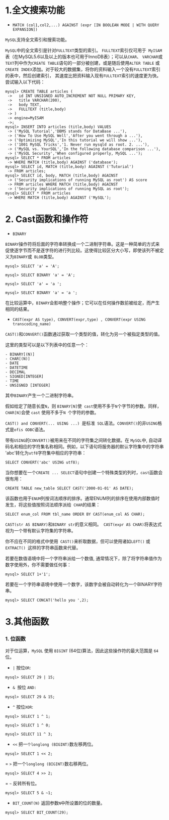 # 1.全文搜索功能

- `MATCH (col1,col2,...) AGAINST (expr [IN BOOLEAN MODE | WITH QUERY EXPANSION])`

`MySQL`支持全文索引和搜索功能。

`MySQL`中的全文索引是针对`FULLTEXT`类型的索引。
`FULLTEXT`索引仅可用于` MyISAM`表（在MySQL5.6以及以上的版本也可用于InnoDB表）；可以从`CHAR`、 `VARCHAR`或`TEXT`列中作为`CREATE TABLE`语句的一部分被创建，或是随后使用`ALTER TABLE` 或 `CREATE INDEX`添加。对于较大的数据集，将你的资料输入一个没有`FULLTEXT`索引的表中，然后创建索引， 其速度比把资料输入现有`FULLTEXT`索引的速度更为快。尝试输入以下代码：
```
mysql> CREATE TABLE articles (
 ->   id INT UNSIGNED AUTO_INCREMENT NOT NULL PRIMARY KEY,
 ->   title VARCHAR(200),
 ->   body TEXT,
 ->   FULLTEXT (title,body)
 -> )
 -> engine=MyISAM 
 ->;
mysql> INSERT INTO articles (title,body) VALUES
 -> ('MySQL Tutorial','DBMS stands for DataBase ...'),
 -> ('How To Use MySQL Well','After you went through a ...'),
 -> ('Optimizing MySQL','In this tutorial we will show ...'),
 -> ('1001 MySQL Tricks','1. Never run mysqld as root. 2. ...'),
 -> ('MySQL vs. YourSQL','In the following database comparison ...'),
 -> ('MySQL Security','When configured properly, MySQL ...');
mysql> SELECT * FROM articles
 -> WHERE MATCH (title,body) AGAINST ('database');
mysql> SELECT id, MATCH (title,body) AGAINST ('Tutorial')
 -> FROM articles;
mysql> SELECT id, body, MATCH (title,body) AGAINST
 -> ('Security implications of running MySQL as root') AS score
 -> FROM articles WHERE MATCH (title,body) AGAINST
 -> ('Security implications of running MySQL as root');
mysql> SELECT * FROM articles
 -> WHERE MATCH (title,body) AGAINST ('MySQL');
 ```
# 2. Cast函数和操作符

- `BINARY`

`BINARY`操作符将后面的字符串转换成一个二进制字符串。这是一种简单的方式来促使逐字节而不是逐字符的进行列比较。这使得比较区分大小写，即使该列不被定义为`BINARY`或` BLOB`类型。
```
mysql> SELECT 'a' = 'A';

mysql> SELECT BINARY 'a' = 'A';

mysql> SELECT 'a' = 'a ';

mysql> SELECT BINARY 'a' = 'a ';
```
在比较运算中，`BINARY`会影响整个操作；它可以在任何操作数前被给定，而产生相同的结果。

- `CAST(expr AS type), CONVERT(expr,type) , CONVERT(expr USING transcoding_name)`

`CAST()`和`CONVERT()`函数通过获取一个类型的值，转化为另一个被指定类型的值。

这里的类型可以是以下列表中的任意一个：
```
- BINARY[(N)]
- CHAR[(N)]
- DATE
- DATETIME
- DECIMAL
- SIGNED[INTEGER]
- TIME
- UNSIGNED [INTEGER]
```
其中`BINARY`产生一个二进制字符串。

假如给定了随意长度`N`，则 `BINARY[N]`使` cast`使用不多于`N`个字节的参数。同样，` CHAR[N]`会使 `cast` 使用不多于`N `个字符的参数。

`CAST() and CONVERT(... USING ...) `是标准` SQL`语法。`CONVERT()`的非`USING`格式是`ofis ODBC`语法。

带有`USING`的`CONVERT()`被用来在不同的字符集之间转化数据。在 `MySQL`中, 自动译码名和相应的字符集名称相同。例如，以下语句将服务器的默认字符集中的字符串 'abc'转化为`utf8`字符集中相应的字符串：
```
SELECT CONVERT('abc' USING utf8);
```
当你想要在一个`CREATE ... SELECT`语句中创建一个特殊类型的列时，`cast`函数会很有用：
```
CREATE TABLE new_table SELECT CAST('2000-01-01' AS DATE);
```
该函数也用于`ENUM`列按词法顺序的排序。通常ENUM列的排序在使用内部数值时发生，将这些值按照词法顺序派给` CHAR`的结果：
```
SELECT enum_col FROM tbl_name ORDER BY CAST(enum_col AS CHAR);
```
`CAST(str AS BINARY)`和`BINARY str`的意义相同。` CAST(expr AS CHAR)`将表达式视为一个带有默认字符集的字符串。

你不应在不同的格式中使用` CAST()`来析取数据，但可以使用诸如`LEFT()` 或 `EXTRACT() `这样的字符串函数来代替。

若要在数值语境中将一个字符串派给一个数值, 通常情况下，除了将字符串值作为数字使用外，你不需要做任何事：
```
mysql> SELECT 1+'1';
```
若要在一个字符串语境中使用一个数字，该数字会被自动转化为一个BINARY字符串。
```
mysql> SELECT CONCAT('hello you ',2);
```
# 3.其他函数

### 1. 位函数

对于位运算，`MySQL` 使用 `BIGINT` (64位)算法，因此这些操作符的最大范围是 `64` 位。

- `|` 按位`OR`:
```
mysql> SELECT 29 | 15;
```
- `& `按位 `AND:`
```
mysql> SELECT 29 & 15;
```
- `^` 按位`XOR`:
```
mysql> SELECT 1 ^ 1;

mysql> SELECT 1 ^ 0;

mysql> SELECT 11 ^ 3;
```
- `<<` 把一`个longlong (BIGINT)`数左移两位。
```
mysql> SELECT 1 << 2;
```
= `>` 把一个`longlong (BIGINT)`数右移两位。
```
mysql> SELECT 4 >> 2;
```
= `~` 反转所有位。
```
mysql> SELECT 5 & ~1;
```
- `BIT_COUNT(N)` 返回参数`N`中所设置的位的数量。
```
mysql> SELECT BIT_COUNT(29);
```
